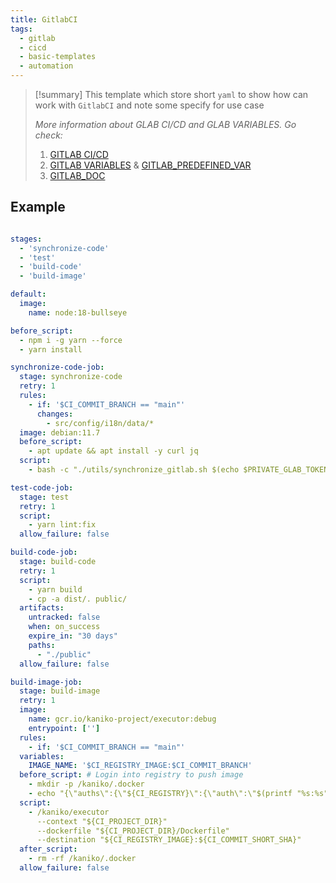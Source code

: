 ```yaml
---
title: GitlabCI
tags:
  - gitlab
  - cicd
  - basic-templates
  - automation
---
```

>[!summary]
>This template which store short `yaml` to show how can work with `GitlabCI` and note some specify for use case
>
>*More information about GLAB CI/CD and GLAB VARIABLES. Go check:*
>1. [GITLAB CI/CD](https://docs.gitlab.com/ee/ci/yaml/)
>2. [GITLAB VARIABLES](https://docs.gitlab.com/ee/ci/variables/) & [GITLAB_PREDEFINED_VAR](https://docs.gitlab.com/ee/ci/variables/predefined_variables.html)
>3. [GITLAB_DOC](https://docs.gitlab.com/ee/user/)

## Example

```yaml title=".gitlab-ci.yml"

stages:
  - 'synchronize-code'
  - 'test'
  - 'build-code'
  - 'build-image'

default:
  image:
    name: node:18-bullseye

before_script:
  - npm i -g yarn --force
  - yarn install

synchronize-code-job:
  stage: synchronize-code
  retry: 1
  rules:
    - if: '$CI_COMMIT_BRANCH == "main"'
      changes:
        - src/config/i18n/data/*
  image: debian:11.7
  before_script:
    - apt update && apt install -y curl jq
  script:
    - bash -c "./utils/synchronize_gitlab.sh $(echo $PRIVATE_GLAB_TOKEN) $(echo $GLAB_USERNAME)"

test-code-job:
  stage: test
  retry: 1
  script:
    - yarn lint:fix
  allow_failure: false

build-code-job:
  stage: build-code
  retry: 1
  script:
    - yarn build
    - cp -a dist/. public/
  artifacts:
    untracked: false
    when: on_success
    expire_in: "30 days"
    paths:
      - "./public"
  allow_failure: false

build-image-job:
  stage: build-image
  retry: 1
  image:
    name: gcr.io/kaniko-project/executor:debug
    entrypoint: ['']
  rules:
    - if: '$CI_COMMIT_BRANCH == "main"'
  variables:
    IMAGE_NAME: '$CI_REGISTRY_IMAGE:$CI_COMMIT_BRANCH'
  before_script: # Login into registry to push image
    - mkdir -p /kaniko/.docker
    - echo "{\"auths\":{\"${CI_REGISTRY}\":{\"auth\":\"$(printf "%s:%s" "${CI_REGISTRY_USER}" "${CI_REGISTRY_PASSWORD}" | base64 | tr -d '\n')\"}}}" > /kaniko/.docker/config.json
  script:
    - /kaniko/executor
      --context "${CI_PROJECT_DIR}"
      --dockerfile "${CI_PROJECT_DIR}/Dockerfile"
      --destination "${CI_REGISTRY_IMAGE}:${CI_COMMIT_SHORT_SHA}"
  after_script:
    - rm -rf /kaniko/.docker
  allow_failure: false
```